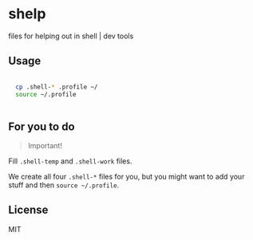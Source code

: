 # shelp

files for helping out in shell | dev tools

## Usage

```bash
  
  cp .shell-* .profile ~/
  source ~/.profile
  
```

## For you to do

> Important!

Fill `.shell-temp` and `.shell-work` files.

We create all four `.shell-*` files for you, but you might want to add your stuff and then `source ~/.profile`.

## License

MIT
